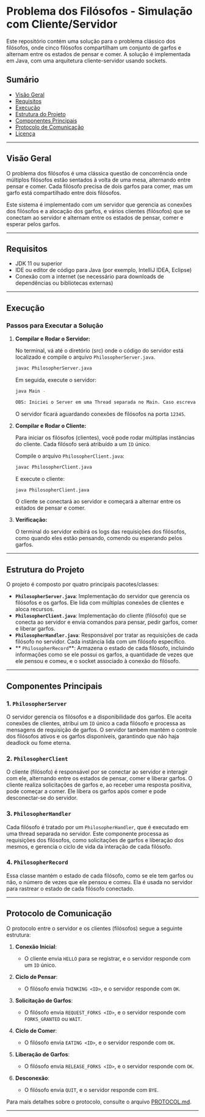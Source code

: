 # **Problema dos Filósofos - Simulação com Cliente/Servidor**

Este repositório contém uma solução para o problema clássico dos filósofos, onde cinco filósofos compartilham um conjunto de garfos e alternam entre os estados de pensar e comer. A solução é implementada em Java, com uma arquitetura cliente-servidor usando sockets.

## **Sumário**

- [Visão Geral](#visão-geral)
- [Requisitos](#requisitos)
- [Execução](#execução)
- [Estrutura do Projeto](#estrutura-do-projeto)
- [Componentes Principais](#componentes-principais)
- [Protocolo de Comunicação](#protocolo-de-comunicação)
- [Licença](#licença)

---

## **Visão Geral**

O problema dos filósofos é uma clássica questão de concorrência onde múltiplos filósofos estão sentados à volta de uma mesa, alternando entre pensar e comer. Cada filósofo precisa de dois garfos para comer, mas um garfo está compartilhado entre dois filósofos.

Este sistema é implementado com um servidor que gerencia as conexões dos filósofos e a alocação dos garfos, e vários clientes (filósofos) que se conectam ao servidor e alternam entre os estados de pensar, comer e esperar pelos garfos.

---

## **Requisitos**

- JDK 11 ou superior
- IDE ou editor de código para Java (por exemplo, IntelliJ IDEA, Eclipse)
- Conexão com a internet (se necessário para downloads de dependências ou bibliotecas externas)

---

## **Execução**

### **Passos para Executar a Solução**

1. **Compilar e Rodar o Servidor:**

   No terminal, vá até o diretório (src) onde o código do servidor está localizado e compile o arquivo `PhilosopherServer.java`.

   ```bash
   javac PhilosopherServer.java
   ```

   Em seguida, execute o servidor:

   ```bash
   java Main -

   OBS: Iniciei o Server em uma Thread separada no Main. Caso escreva Main e acontecer erro, é só preencher com o tab ao invés de escrever Main.
   ```

   O servidor ficará aguardando conexões de filósofos na porta `12345`.

2. **Compilar e Rodar o Cliente:**

   Para iniciar os filósofos (clientes), você pode rodar múltiplas instâncias do cliente. Cada filósofo será atribuído a um `ID` único.

   Compile o arquivo `PhilosopherClient.java`:

   ```bash
   javac PhilosopherClient.java
   ```

   E execute o cliente:

   ```bash
   java PhilosopherClient.java
   ```

   O cliente se conectará ao servidor e começará a alternar entre os estados de pensar e comer.

3. **Verificação:**

   O terminal do servidor exibirá os logs das requisições dos filósofos, como quando eles estão pensando, comendo ou esperando pelos garfos.

---

## **Estrutura do Projeto**

O projeto é composto por quatro principais pacotes/classes:

- **`PhilosopherServer.java`**: Implementação do servidor que gerencia os filósofos e os garfos. Ele lida com múltiplas conexões de clientes e aloca recursos.
- **`PhilosopherClient.java`**: Implementação do cliente (filósofo) que se conecta ao servidor e envia comandos para pensar, pedir garfos, comer e liberar garfos.
- **`PhilosopherHandler.java`**: Responsável por tratar as requisições de cada filósofo no servidor. Cada instância lida com um filósofo específico.
- ** `PhilosopherRecord`**: Armazena o estado de cada filósofo, incluindo informações como se ele possui os garfos, a quantidade de vezes que ele pensou e comeu, e o socket associado à conexão do filósofo.

---

## **Componentes Principais**

### **1. `PhilosopherServer`**

O servidor gerencia os filósofos e a disponibilidade dos garfos. Ele aceita conexões de clientes, atribui um `ID` único a cada filósofo e processa as mensagens de requisição de garfos. O servidor também mantém o controle dos filósofos ativos e os garfos disponíveis, garantindo que não haja deadlock ou fome eterna.

### **2. `PhilosopherClient`**

O cliente (filósofo) é responsável por se conectar ao servidor e interagir com ele, alternando entre os estados de pensar, comer e liberar garfos. O cliente realiza solicitações de garfos e, ao receber uma resposta positiva, pode começar a comer. Ele libera os garfos após comer e pode desconectar-se do servidor.

### **3. `PhilosopherHandler`**

Cada filósofo é tratado por um `PhilosopherHandler`, que é executado em uma thread separada no servidor. Este componente processa as requisições dos filósofos, como solicitações de garfos e liberação dos mesmos, e gerencia o ciclo de vida da interação de cada filósofo.

### **4. `PhilosopherRecord`**

Essa classe mantém o estado de cada filósofo, como se ele tem garfos ou não, o número de vezes que ele pensou e comeu. Ela é usada no servidor para rastrear o estado de cada filósofo conectado.

---

## **Protocolo de Comunicação**

O protocolo entre o servidor e os clientes (filósofos) segue a seguinte estrutura:

1. **Conexão Inicial**:

   - O cliente envia `HELLO` para se registrar, e o servidor responde com um `ID` único.

2. **Ciclo de Pensar**:

   - O filósofo envia `THINKING <ID>`, e o servidor responde com `OK`.

3. **Solicitação de Garfos**:

   - O filósofo envia `REQUEST_FORKS <ID>`, e o servidor responde com `FORKS_GRANTED` ou `WAIT`.

4. **Ciclo de Comer**:

   - O filósofo envia `EATING <ID>`, e o servidor responde com `OK`.

5. **Liberação de Garfos**:

   - O filósofo envia `RELEASE_FORKS <ID>`, e o servidor responde com `OK`.

6. **Desconexão**:
   - O filósofo envia `QUIT`, e o servidor responde com `BYE`.

Para mais detalhes sobre o protocolo, consulte o arquivo [PROTOCOL.md](PROTOCOL.md).

---
